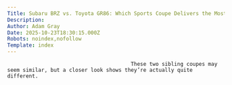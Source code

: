 ```yaml
---
Title: Subaru BRZ vs. Toyota GR86: Which Sports Coupe Delivers the Most Thrills?
Description: 
Author: Adam Gray
Date: 2025-10-23T18:30:15.000Z
Robots: noindex,nofollow
Template: index
---
```


                                            These two sibling coupes may seem similar, but a closer look shows they’re actually quite different.
                                        